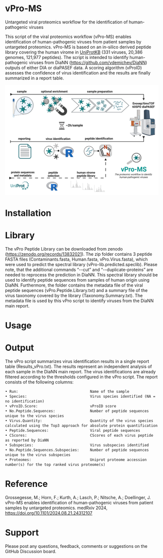 # vPro-MS
Untargeted viral proteomics workflow for the identification of human-pathogenic viruses

This script of the viral proteomics workflow (vPro-MS) enables identification of human-pathogenic viruses from patient samples by untargeted proteomics. vPro-MS is based on an in-silico derived peptide library covering the human virome in [UniProtKB](https://www.uniprot.org/) (331 viruses, 20,386 genomes, 121,977 peptides).  The script is intended to identify human-pathogenic viruses from DiaNN (https://github.com/vdemichev/DiaNN) outputs of either DIA or diaPASEF data. A scoring algorithm (vProID) assesses the confidence of virus identification and the results are finally summarized in a report table.

![vPro-MS workflow](./workflow-BioRender.png)

# Installation

# Library
The vPro Peptide Library can be downloaded from zenodo (https://zenodo.org/records/13832021). The zip folder contains 3 peptide FASTA files (Contaminants.fasta, Human.fasta, vPro.Virus.fasta), which were used to predict the spectral library (vPro-lib.predicted.speclib). Please note, that the additional commands “--cut” and “--duplicate-proteins” are needed to reprocess the prediction in DiaNN. This spectral library should be used to identify peptide sequences from samples of human origin using DiaNN. Furthermore, the folder contains the metadata file of the viral peptide sequences (vPro.Peptide.Library.txt) and a summary file of the virus taxonomy covered by the library (Taxonomy.Summary.txt). The metadata file is used by this vPro script to identify viruses from the DiaNN main report.

# Usage

# Output
The vPro script summarizes virus identification results in a single report table (Results_vPro.txt). The results represent an independent analysis of each sample in the DiaNN main report. The virus identifications are already filtered according to the thresholds configured in the vPro script. The report consists of the following columns:

    • Run:                                 Name of the sample 
    • Species:                             Virus species identified (NA = no identification) 	
    • vProID.Score:                        vProID score  
    • No.Peptide.Sequences:                Number of peptide sequences unique to the virus species	
    • Virus.Quantity:                      Quantity of the virus species calculated using the Top3 approach for absolute protein quantification	
    • Peptide.Sequences: 	               Viral peptide sequences 
    • CScores:                             CScores of each virus peptide as reported by DiaNN	
    • Subspecies:                          Virus subspecies identified	
    • No.Peptide.Sequences.Subspecies:     Number of peptide sequences unique to the virus subspecies	
    • Proteomes:                           Uniprot proteome accession number(s) for the top ranked virus proteome(s)

# Reference
Grossegesse, M.; Horn, F.; Kurth, A.; Lasch, P.; Nitsche, A.; Doellinger, J. vPro-MS enables identification of human-pathogenic viruses from patient samples by untargeted proteomics. medRxiv 2024, https://doi.org/10.1101/2024.08.21.24312107

# Support
Please post any questions, feedback, comments or suggestions on the GitHub Discussion board.

